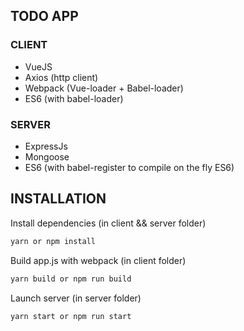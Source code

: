 ## TODO APP

### CLIENT
- VueJS
- Axios (http client)
- Webpack (Vue-loader + Babel-loader)
- ES6 (with babel-loader)

### SERVER
- ExpressJs
- Mongoose
- ES6 (with babel-register to compile on the fly ES6)


## INSTALLATION

Install dependencies (in client && server folder)
```bash
yarn or npm install
```
Build app.js with webpack (in client folder)
 ```bash
yarn build or npm run build
```
Launch server (in server folder)
 ```bash
yarn start or npm run start
```
